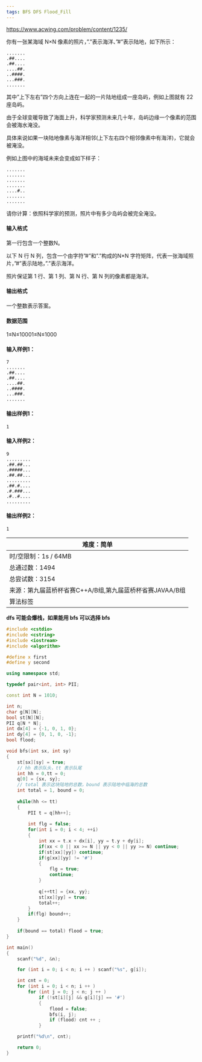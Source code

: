 ```yaml
---
tags: BFS DFS Flood_Fill
---
```




https://www.acwing.com/problem/content/1235/



你有一张某海域 N×N 像素的照片，”.”表示海洋、”#”表示陆地，如下所示：

```
.......
.##....
.##....
....##.
..####.
...###.
.......
```

其中”上下左右”四个方向上连在一起的一片陆地组成一座岛屿，例如上图就有 22 座岛屿。

由于全球变暖导致了海面上升，科学家预测未来几十年，岛屿边缘一个像素的范围会被海水淹没。

具体来说如果一块陆地像素与海洋相邻(上下左右四个相邻像素中有海洋)，它就会被淹没。

例如上图中的海域未来会变成如下样子：

```
.......
.......
.......
.......
....#..
.......
.......
```

请你计算：依照科学家的预测，照片中有多少岛屿会被完全淹没。

#### 输入格式

第一行包含一个整数N。

以下 N 行 N 列，包含一个由字符”#”和”.”构成的N×N 字符矩阵，代表一张海域照片，”#”表示陆地，”.”表示海洋。

照片保证第 1 行、第 1 列、第 N 行、第 N 列的像素都是海洋。

#### 输出格式

一个整数表示答案。

#### 数据范围

1≤N≤10001≤N≤1000

#### 输入样例1：

```
7
.......
.##....
.##....
....##.
..####.
...###.
.......
```

#### 输出样例1：

```
1
```

#### 输入样例2：

```
9
.........
.##.##...
.#####...
.##.##...
.........
.##.#....
.#.###...
.#..#....
.........
```

#### 输出样例2：

```
1
```

| 难度：**简单**                                           |
| -------------------------------------------------------- |
| 时/空限制：1s / 64MB                                     |
| 总通过数：1494                                           |
| 总尝试数：3154                                           |
| 来源：第九届蓝桥杯省赛C++A/B组,第九届蓝桥杯省赛JAVAA/B组 |
| 算法标签                                                 |

**dfs 可能会爆栈，如果能用 bfs 可以选择 bfs**



```cpp
#include <cstdio>
#include <cstring>
#include <iostream>
#include <algorithm>

#define x first
#define y second

using namespace std;

typedef pair<int, int> PII;

const int N = 1010;

int n;
char g[N][N];
bool st[N][N];
PII q[N * N];
int dx[4] = {-1, 0, 1, 0};
int dy[4] = {0, 1, 0, -1};
bool flood;

void bfs(int sx, int sy)
{
    st[sx][sy] = true;
    // hh 表示队头，tt 表示队尾
    int hh = 0,tt = 0;
    q[0] = {sx, sy};
    // total 表示这块陆地的总数，bound 表示陆地中临海的总数
    int total = 1, bound = 0;
    
    while(hh <= tt)
    {
        PII t = q[hh++];
        
        int flg = false;
        for(int i = 0; i < 4; ++i)
        {
            int xx = t.x + dx[i], yy = t.y + dy[i];
            if(xx < 0 || xx >= N || yy < 0 || yy >= N) continue;
            if(st[xx][yy]) continue;
            if(g[xx][yy] != '#')
            {
                flg = true;
                continue;
            }
            
            q[++tt] = {xx, yy};
            st[xx][yy] = true;
            total++;
        }
        if(flg) bound++;
    }
    
    if(bound == total) flood = true;
}

int main()
{
    scanf("%d", &n);

    for (int i = 0; i < n; i ++ ) scanf("%s", g[i]);

    int cnt = 0;
    for (int i = 0; i < n; i ++ )
        for (int j = 0; j < n; j ++ )
            if (!st[i][j] && g[i][j] == '#')
            {
                flood = false;
                bfs(i, j);
                if (flood) cnt ++ ;
            }

    printf("%d\n", cnt);

    return 0;
}
```

